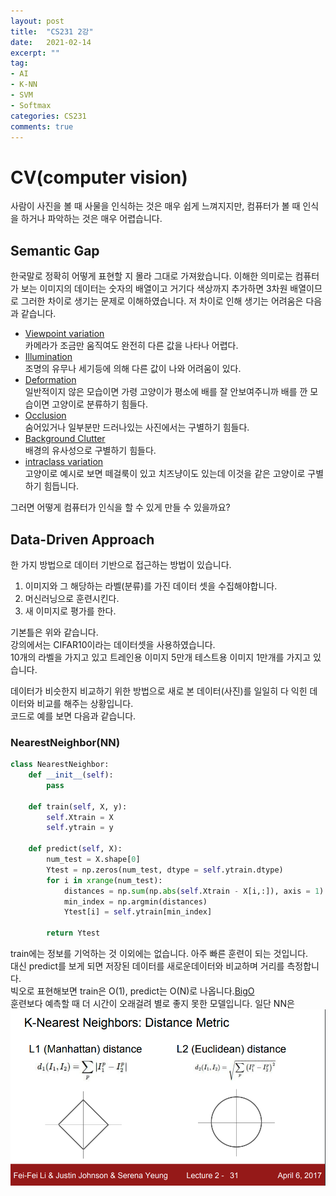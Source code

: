 ```yaml
---
layout: post
title:  "CS231 2강"
date:   2021-02-14
excerpt: ""
tag: 
- AI
- K-NN
- SVM
- Softmax
categories: CS231
comments: true
---
```

# CV(computer vision)
사람이 사진을 볼 때 사물을 인식하는 것은 매우 쉽게 느껴지지만, 컴퓨터가 볼 때 인식을 하거나 파악하는 것은 매우 어렵습니다.   
## Semantic Gap
한국말로 정확히 어떻게 표현할 지 몰라 그대로 가져왔습니다. 이해한 의미로는 컴퓨터가 보는 이미지의 데이터는 숫자의 배열이고 거기다 색상까지 추가하면 3차원 배열이므로 그러한 차이로 생기는 문제로 이해하였습니다. 저 차이로 인해 생기는 어려움은 다음과 같습니다. 
-  [Viewpoint variation ](https://drive.google.com/file/d/1FfyVH5DdLTklUBioydtFZDpYoWcunPzG/view?usp=sharing)  
카메라가 조금만 움직여도 완전히 다른 값을 나타나 어렵다.
- [Illumination](https://drive.google.com/file/d/1zpWKYjDIbVCTWeWDWdJx04HT05U-msgM/view?usp=sharing)  
조명의 유무나 세기등에 의해 다른 값이 나와 어려움이 있다.
- [Deformation ](https://drive.google.com/file/d/1VNxq-7lCukNQ1Jnv23yx0TbaNSSd3L7p/view?usp=sharing)  
일반적이지 않은 모습이면 가령 고양이가 평소에 배를 잘 안보여주니까 배를 깐 모습이면 고양이로 분류하기 힘들다.
- [Occlusion](https://drive.google.com/file/d/1rEN2V5c4v-45OZgr0ETB-dN8BJQlIpgR/view?usp=sharing)  
숨어있거나 일부분만 드러나있는 사진에서는 구별하기 힘들다.
- [Background Clutter](https://drive.google.com/file/d/1znYWjYwkHbPUqjeS1i0R8k2tvYO20c3j/view?usp=sharing)  
배경의 유사성으로 구별하기 힘들다.
- [intraclass variation](https://drive.google.com/file/d/1fAf3Bo02J-Fy6ZIbrRWMMwlavsL6Uk0H/view?usp=sharing)  
고양이로 예시로 보면 떼걸룩이 있고 치즈냥이도 있는데 이것을 같은 고양이로 구별하기 힘듭니다.  

그러면 어떻게 컴퓨터가 인식을 할 수 있게 만들 수 있을까요?
## Data-Driven Approach
한 가지 방법으로 데이터 기반으로 접근하는 방법이 있습니다.  
1. 이미지와 그 해당하는 라벨(분류)를 가진 데이터 셋을 수집해야합니다.
2. 머신러닝으로 훈련시킨다.
3. 새 이미지로 평가를 한다.

기본틀은 위와 같습니다.  
강의에서는 CIFAR10이라는 데이터셋을 사용하였습니다.  
10개의 라벨을 가지고 있고 트레인용 이미지 5만개 테스트용 이미지 1만개를 가지고 있습니다.  

데이터가 비슷한지 비교하기 위한 방법으로 새로 본 데이터(사진)를 일일히 다 익힌 데이터와 비교를 해주는 상황입니다.   
코드로 예를 보면 다음과 같습니다.  

### NearestNeighbor(NN)

``` python
class NearestNeighbor:
    def __init__(self):
        pass
    
    def train(self, X, y):
        self.Xtrain = X
        self.ytrain = y
    
    def predict(self, X):
        num_test = X.shape[0]
        Ytest = np.zeros(num_test, dtype = self.ytrain.dtype)
        for i in xrange(num_test):
            distances = np.sum(np.abs(self.Xtrain - X[i,:]), axis = 1)
            min_index = np.argmin(distances)
            Ytest[i] = self.ytrain[min_index]
        
        return Ytest
```  
train에는 정보를 기억하는 것 이외에는 없습니다. 아주 빠른 훈련이 되는 것입니다.  
대신 predict를 보게 되면 저장된 데이터를 새로운데이터와 비교하며 거리를 측정합니다.  
빅오로 표현해보면 train은 O(1), predict는 O(N)로 나옵니다.[BigO](https://noahlogs.tistory.com/27)  
훈련보다 예측할 때 더 시간이 오래걸려 별로 좋지 못한 모델입니다.
일단 NN은 
![](./image/1.png)

